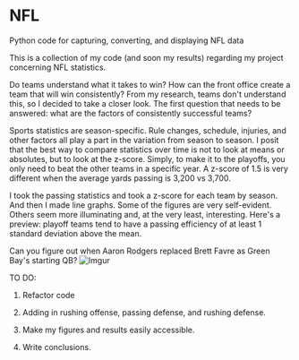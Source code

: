# NFL
Python code for capturing, converting, and displaying NFL data

This is a collection of my code (and soon my results) regarding my project concerning NFL statistics.

Do teams understand what it takes to win? How can the front office create a team that will win consistently? From my research, teams don't understand this, so I decided to take a closer look. The first question that needs to be answered: what are the factors of consistently successful teams?

Sports statistics are season-specific. Rule changes, schedule, injuries, and other factors all play a part in the variation from season to season. I posit that the best way to compare statistics over time is not to look at means or absolutes, but to look at the z-score. Simply, to make it to the playoffs, you only need to beat the other teams in a specific year. A z-score of 1.5 is very different when the average yards passing is 3,200 vs 3,700.

I took the passing statistics and took a z-score for each team by season. And then I made line graphs. Some of the figures are very self-evident. Others seem more illuminating and, at the very least, interesting. Here's a preview: playoff teams tend to have a passing efficiency of at least 1 standard deviation above the mean.

Can you figure out when Aaron Rodgers replaced Brett Favre as Green Bay's starting QB?
![Imgur](http://i.imgur.com/EVVxn7L.png)


TO DO: 

1. Refactor code

2. Adding in rushing offense, passing defense, and rushing defense.

3. Make my figures and results easily accessible.

4. Write conclusions. 

